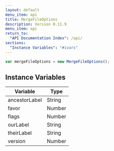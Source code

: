 ```yaml
---
layout: default
menu_item: api
title: MergeFileOptions
description: Version 0.11.9
menu_item: api
return_to:
  "API Documentation Index": /api/
sections:
  "Instance Variables": "#ivars"
---
```


```js
var mergeFileOptions = new MergeFileOptions();
```

## <a name="ivars"></a>Instance Variables

| Variable | Type |
| --- | --- |
| <a name="ancestorLabel"></a>ancestorLabel | String |
| <a name="favor"></a>favor | Number |
| <a name="flags"></a>flags | Number |
| <a name="ourLabel"></a>ourLabel | String |
| <a name="theirLabel"></a>theirLabel | String |
| <a name="version"></a>version | Number |

